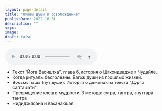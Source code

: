 ```yaml
---
layout: page-detail
title: "Оковы души и освобождение"
publishDate: 2022.10.31
description: ""
tags:
image:
draft: false
---
```


<audio title="2022.10.31 - Оковы души и освобождение.mp3" src="https://filer-api.advayta.org/v1.0/public/files/73577" controls=""></audio>

* Текст "Йога Васиштха", глава 6, история о Шикхидвадже и Чудайле.
* Когда ритуалы бесполезны. Багаж души из прошлых жизней.
* Восьмь паша (пут души). История о демонах из текста "Дурга сапташати".
* Превращение клеш в мудрости, 3 метода: сутра, тантра, ануттара-тантра.
* Нидидхьясана и васанакшая.

  
